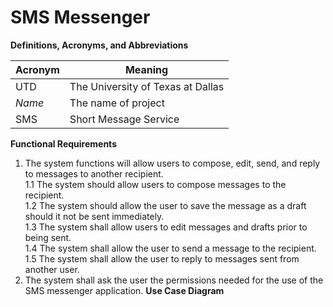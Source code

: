 # SMS Messenger

**Definitions, Acronyms, and Abbreviations**

| Acronym | Meaning |
|---------|---------|
| UTD | The University of Texas at Dallas | 
| *Name* | The name of project | 
| SMS | Short Message Service |


**Functional Requirements**

1.  The system functions will allow users to compose, edit, send, and reply to messages to another recipient.  
        1.1     The system should allow users to compose messages to the recipient.  
        1.2     The system should allow the user to save the message as a draft should it not be sent immediately.  
        1.3     The system shall allow users to edit messages and drafts prior to being sent.  
        1.4     The system shall allow the user to send a message to the recipient.  
        1.5     The system shall allow the user to reply to messages sent from another user.
2.  The system shall ask the user the permissions needed for the use of the SMS messenger application.
**Use Case Diagram**


